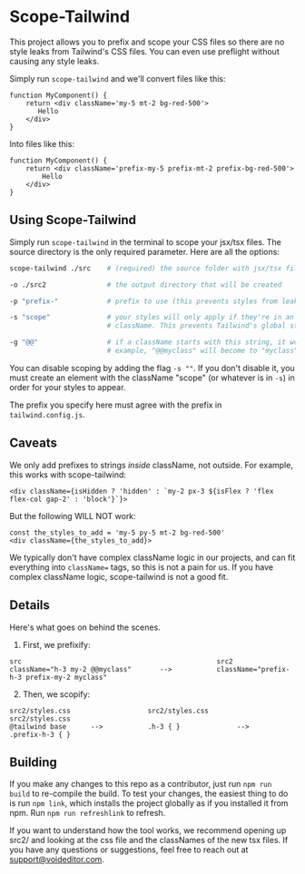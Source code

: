 
# Scope-Tailwind

This project allows you to prefix and scope your CSS files so there are no style leaks from Tailwind's CSS files. You can even use preflight without causing any style leaks. 

Simply run `scope-tailwind` and we'll convert files like this:

```tsx
function MyComponent() {
    return <div className='my-5 mt-2 bg-red-500'>
       Hello
    </div>
}
```

Into files like this:

```tsx
function MyComponent() {
    return <div className='prefix-my-5 prefix-mt-2 prefix-bg-red-500'>
        Hello
    </div>
}
```



## Using Scope-Tailwind
Simply run `scope-tailwind` in the terminal to scope your jsx/tsx files. The source directory is the only required parameter. Here are all the options:

```bash
scope-tailwind ./src    # (required) the source folder with jsx/tsx files to scopify

-o ./src2               # the output directory that will be created

-p "prefix-"            # prefix to use (this prevents styles from leaking out)

-s "scope"              # your styles will only apply if they're in an element with this 
                        # className. This prevents Tailwind's global styles from leaking out

-g "@@"                 # if a className starts with this string, it won't be prefixed. For 
                        # example, "@@myclass" will become to "myclass", not "prefix-myclass"
```


You can disable scoping by adding the flag `-s ""`. If you don't disable it, you must create an element with the className "scope" (or whatever is in `-s`) in order for your styles to appear. 

The prefix you specify here must agree with the prefix in `tailwind.config.js`.

## Caveats

We only add prefixes to strings *inside* className, not outside.
For example, this works with scope-tailwind:
```tsx
<div className={isHidden ? 'hidden' : `my-2 px-3 ${isFlex ? 'flex flex-col gap-2' : 'block'}`}>
```

But the following WILL NOT work:

```tsx
const the_styles_to_add = 'my-5 py-5 mt-2 bg-red-500'
<div className={the_styles_to_add}>
```

We typically don't have complex className logic in our projects, and can fit everything into `className=` tags, so this is not a pain for us. If you have complex className logic, scope-tailwind is not a good fit.


## Details

Here's what goes on behind the scenes.

1. First, we prefixify:
```raw
src                                                src2
className="h-3 my-2 @@myclass"       -->           className="prefix-h-3 prefix-my-2 myclass"
```



2. Then, we scopify:
```raw
src2/styles.css                   src2/styles.css                     src2/styles.css
@tailwind base      -->           .h-3 { }              -->           .prefix-h-3 { }
```



## Building

If you make any changes to this repo as a contributor, just run `npm run build` to re-compile the build.
To test your changes, the easiest thing to do is run `npm link`, which installs the project globally as if you installed it from npm. Run `npm run refreshlink` to refresh.

If you want to understand how the tool works, we recommend opening up src2/ and looking at the css file and the classNames of the new tsx files. If you have any questions or suggestions, feel free to reach out at support@voideditor.com.

